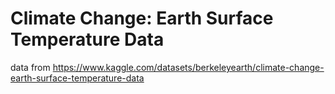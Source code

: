 # Climate Change: Earth Surface Temperature Data

data from https://www.kaggle.com/datasets/berkeleyearth/climate-change-earth-surface-temperature-data 


